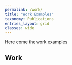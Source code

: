 ```yaml
---
permalink: /work/
title: "Work Examples"
taxonomy: Publications
entries_layout: grid
classes: wide
---
```


Here come the work examples
## Work